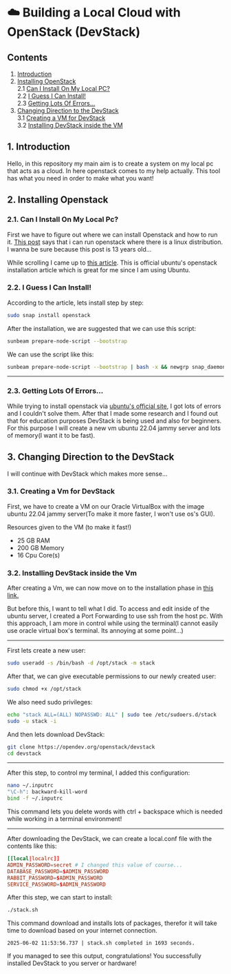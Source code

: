 # ☁️ Building a Local Cloud with OpenStack (DevStack)

## Contents

1. [Introduction](#1-introduction)  
2. [Installing OpenStack](#2-installing-openstack)  
   2.1 [Can I Install On My Local PC?](#21-can-i-install-on-my-local-pc)  
   2.2 [I Guess I Can Install!](#22-i-guess-i-can-install)  
   2.3 [Getting Lots Of Errors...](#23-getting-lots-of-errors)  
3. [Changing Direction to the DevStack](#3-changing-direction-to-the-devstack)  
   3.1 [Creating a VM for DevStack](#31-creating-a-vm-for-devstack)  
   3.2 [Installing DevStack inside the VM](#32-installing-devstack-inside-the-vm)  


## 1. Introduction

Hello, in this repository my main aim is to create a system on my local pc that acts as a cloud. In here openstack comes to my help actually. This tool has what you need in order to make what you want! 

## 2. Installing Openstack

### 2.1. Can I Install On My Local Pc?

First we have to figure out where we can install Openstack and how to run it. [This post](https://stackoverflow.com/questions/10856551/is-it-possible-to-run-openstack-on-a-laptop-desktop) says that i can run openstack where there is a linux distribution. I wanna be sure because this post is 13 years old...

While scrolling I came up to [this article](https://ubuntu.com/openstack/install). This is official ubuntu's openstack installation article which is great for me since I am using Ubuntu.

### 2.2. I Guess I Can Install!

According to the article, lets install step by step:
```bash
sudo snap install openstack
```

After the installation, we are suggested that we can use this script:
```bash
sunbeam prepare-node-script --bootstrap
```

We can use the script like this:
```bash
sunbeam prepare-node-script --bootstrap | bash -x && newgrp snap_daemon
```

---

### 2.3. Getting Lots Of Errors...

While trying to install openstack via [ubuntu's official site](https://ubuntu.com/openstack/install), I got lots of errors and I couldn't solve them. After that I made some research and I found out that for education purposes DevStack is being used and also for beginners. For this purpose I will create a new vm ubuntu 22.04 jammy server and lots of memory(I want it to be fast). 

## 3. Changing Direction to the DevStack

I will continue with DevStack which makes more sense...

### 3.1. Creating a Vm for DevStack 

First, we have to create a VM on our Oracle VirtualBox with the image ubuntu 22.04 jammy server(To make it more faster, I won't use os's GUI).

Resources given to the VM (to make it fast!)
- 25 GB RAM
- 200 GB Memory
- 16 Cpu Core(s)

### 3.2. Installing DevStack inside the Vm

After creating a Vm, we can now move on to the installation phase in [this link.](https://docs.openstack.org/devstack/latest/)

But before this, I want to tell what I did. To access and edit inside of the ubuntu server, I created a Port Forwarding to use ssh from the host pc. With this approach, I am more in control while using the terminal(I cannot easily use oracle virtual box's terminal. Its annoying at some point...)

---

First lets create a new user:
```bash
sudo useradd -s /bin/bash -d /opt/stack -m stack
```

After that, we can give executable permissions to our newly created user:
```bash
sudo chmod +x /opt/stack
```

We also need sudo privileges:
```bash
echo "stack ALL=(ALL) NOPASSWD: ALL" | sudo tee /etc/sudoers.d/stack
sudo -u stack -i
```

And then lets download DevStack:
```bash
git clone https://opendev.org/openstack/devstack
cd devstack
```

---

After this step, to control my terminal, I added this configuration:
```bash
nano ~/.inputrc
"\C-h": backward-kill-word
bind -f ~/.inputrc
```
This command lets you delete words with ctrl + backspace which is needed while working in a terminal environment!

---

After downloading the DevStack, we can create a local.conf file with the contents like this:
```conf
[[local|localrc]]
ADMIN_PASSWORD=secret # I changed this value of course...
DATABASE_PASSWORD=$ADMIN_PASSWORD
RABBIT_PASSWORD=$ADMIN_PASSWORD
SERVICE_PASSWORD=$ADMIN_PASSWORD
```

After this step, we can start to install:
```bash 
./stack.sh
```

This command download and installs lots of packages, therefor it will take time to download based on your internet connection.

```output
2025-06-02 11:53:56.737 | stack.sh completed in 1693 seconds.
```
If you managed to see this output, congratulations! You successfully installed DevStack to you server or hardware!

